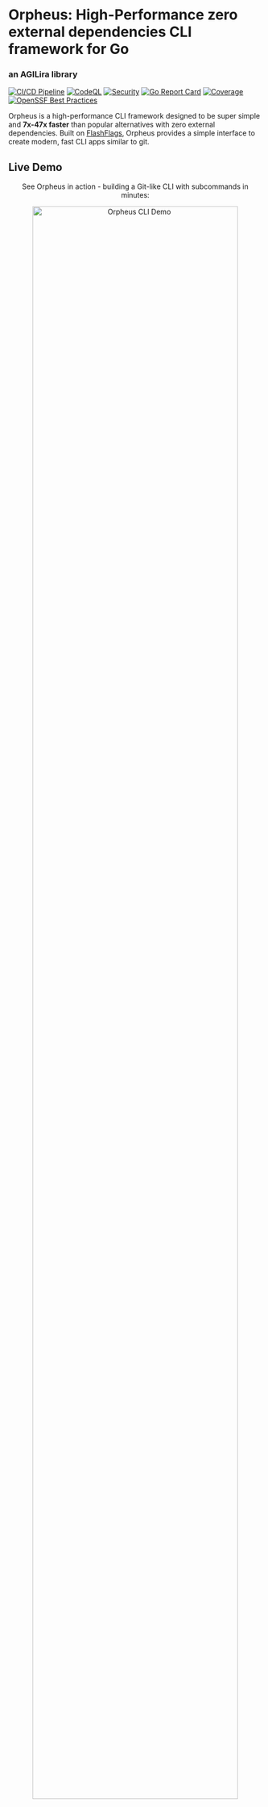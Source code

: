 # Orpheus: High-Performance zero external dependencies CLI framework for Go
### an AGILira library

[![CI/CD Pipeline](https://github.com/agilira/orpheus/actions/workflows/ci.yml/badge.svg)](https://github.com/agilira/orpheus/actions/workflows/ci.yml)
[![CodeQL](https://github.com/agilira/orpheus/actions/workflows/codeql.yml/badge.svg)](https://github.com/agilira/orpheus/actions/workflows/codeql.yml)
[![Security](https://img.shields.io/badge/security-gosec-brightgreen.svg)](https://github.com/agilira/orpheus/actions/workflows/ci.yml)
[![Go Report Card](https://goreportcard.com/badge/github.com/agilira/orpheus?v=2)](https://goreportcard.com/report/github.com/agilira/orpheus)
[![Coverage](https://img.shields.io/badge/coverage-89.8%25-brightgreen.svg)](https://github.com/agilira/orpheus/actions/workflows/ci.yml)
[![OpenSSF Best Practices](https://www.bestpractices.dev/projects/11276/badge)](https://www.bestpractices.dev/projects/11276)

Orpheus is a high-performance CLI framework designed to be super simple and **7x-47x faster** than popular alternatives with zero external dependencies. Built on [FlashFlags](https://github.com/agilira/flash-flags), Orpheus provides a simple interface to create modern, fast CLI apps similar to git.

## Live Demo

<div align="center">

See Orpheus in action - building a Git-like CLI with subcommands in minutes:

<picture>
  <source media="(max-width: 768px)" srcset="https://asciinema.org/a/JiLb3gf6KzYU3VldOYjD4q1Zv.svg" width="100%">
  <source media="(max-width: 1024px)" srcset="https://asciinema.org/a/JiLb3gf6KzYU3VldOYjD4q1Zv.svg" width="90%">
  <img src="https://asciinema.org/a/JiLb3gf6KzYU3VldOYjD4q1Zv.svg" alt="Orpheus CLI Demo" style="max-width: 100%; height: auto;" width="800">
</picture>

*[Click to view interactive demo](https://asciinema.org/a/JiLb3gf6KzYU3VldOYjD4q1Zv)*

</div>

**[Features](#features) • [Performance](#performance) • [Security](#security-assurance) • [Quick Start](#quick-start) • [Observability](#production-observability) • [Examples](#examples) • [API Reference](#api-reference) • [Philosophy](#the-philosophy-behind-orpheus)**

## Features

- **Zero External Dependencies**: No third-party dependencies for maximum portability
- **Native Subcommands**: Git-style nested commands with automatic help generation
- **Clean API**: Fluent interface for rapid development
- **Auto-completion**: Built-in bash/zsh/fish completion generation
- **Type-safe Errors**: Structured error handling with exit codes
- **Hot-swappable Commands**: Dynamic command registration and modification
- **Production Observability**: Zero-overhead logging, audit trails, tracing, and metrics interfaces
- **Secure by Design**: [Red-team tested](./pkg/orpheus/security_test.go) and [fuzz tested](./pkg/orpheus/orpheus_fuzz_test.go)
- **Security Validation**: Including input sanitization, path traversal protection, and various security controls

## Compatibility and Support

Orpheus is designed for Go 1.23+ environments and follows Long-Term Support guidelines to ensure consistent performance across production deployments.

## Performance

Benchmark results comparing CLI framework performance:

```
AMD Ryzen 5 7520U with Radeon Graphics
BenchmarkOrpheus-8       1908495           634.5 ns/op          96 B/op       3 allocs/op
BenchmarkCobra-8              66        18439562 ns/op        3145 B/op      33 allocs/op
BenchmarkUrfaveCli-8       40767           30097 ns/op        8549 B/op     318 allocs/op
BenchmarkKingpin-8        293697           4294 ns/op         1988 B/op      40 allocs/op
BenchmarkStdFlag-8       1027216           1039 ns/op           945 B/op     13 allocs/op
```

**Scenario**: Command parsing with 3 flags (string, bool, string) and handler execution.

**Reproduce benchmarks**:
```bash
cd benchmarks/
go test -bench=. -benchmem
```

**[Complete Performance Benchmarks →](./benchmarks/benchmark_test.go)**

## Security

Orpheus implements defense-in-depth security with comprehensive validation against CLI attack vectors.

**Security Validation:**
- [142+ Red Team security test cases](./pkg/orpheus/security_test.go) (OWASP Top 10 coverage)
- [3.5+ million fuzz test executions](./pkg/orpheus/orpheus_fuzz_test.go) with zero crashes
- CodeQL static analysis with security-focused queries
- govulncheck for known vulnerability scanning
- Multi-layer protection: path traversal, injection attacks, Unicode bypasses

**Protected Vectors:**
- Path traversal (case-insensitive, URL encoding, Windows device names)
- Command/SQL/Script injection prevention
- Control character and null byte filtering
- Cross-platform consistency (Windows, Linux, macOS)

**Run Security Tests:**
```bash
make security      # Run security test suite
make fuzz          # Quick fuzz testing (30s)
make fuzz-long     # Extended fuzzing (5min)
```

## Quick Start

### Installation

```bash
go get github.com/agilira/orpheus
```

### Basic Usage

```go
package main

import (
    "fmt"
    "log"
    "os"
    
    "github.com/agilira/orpheus/pkg/orpheus"
)

func main() {
    app := orpheus.New("myapp").
        SetDescription("My awesome CLI application").
        SetVersion("1.0.0")

    // Add commands with fluent interface
    app.Command("start", "Start the service", func(ctx *orpheus.Context) error {
        fmt.Println("Service starting...")
        return nil
    })

    app.Command("stop", "Stop the service", func(ctx *orpheus.Context) error {
        fmt.Println("Service stopping...")
        return nil
    })

    // Run the application
    if err := app.Run(os.Args[1:]); err != nil {
        log.Fatal(err)
    }
}
```

### Subcommands

```go
// Create a command with subcommands
remoteCmd := orpheus.NewCommand("remote", "Manage remote repositories")

// Add subcommands using fluent API (v1.0.7+ - now works correctly)
remoteCmd.Subcommand("add", "Add a remote", func(ctx *orpheus.Context) error {
    name, url := ctx.GetArg(0), ctx.GetArg(1)
    fmt.Printf("Added remote: %s -> %s\n", name, url)
    return nil
}).AddFlag("--force", "Force add remote")

remoteCmd.Subcommand("list", "List remotes", func(ctx *orpheus.Context) error {
    fmt.Println("origin\thttps://github.com/user/repo.git")
    return nil
}).AddFlag("--verbose", "Show detailed information")

app.AddCommand(remoteCmd)

// Usage: ./myapp remote add --force origin https://github.com/user/repo.git
//        ./myapp remote list --verbose
```

### Observability

Zero-overhead observability interfaces for production CLI applications:

```go
import "context"

// Configure observability (all interfaces are optional)
app := orpheus.New("myapp").
    SetLogger(myLogger).           // Structured logging
    SetAuditLogger(myAuditLogger). // Compliance and security
    SetTracer(myTracer).           // Distributed tracing
    SetMetricsCollector(myMetrics) // Performance metrics

app.Command("deploy", "Deploy application", func(ctx *orpheus.Context) error {
    // Structured logging
    if logger := ctx.Logger(); logger != nil {
        logger.Info(context.Background(), "Deployment started",
            orpheus.StringField("environment", "production"),
            orpheus.StringField("version", "v1.2.3"),
        )
    }

    // Audit trail
    if audit := ctx.AuditLogger(); audit != nil {
        audit.LogCommand(context.Background(), "deploy", ctx.Args(), "demo-user")
        audit.LogAccess(context.Background(), "production", "deploy", true)
    }

    // Distributed tracing
    if tracer := ctx.Tracer(); tracer != nil {
        spanCtx, span := tracer.StartSpan(context.Background(), "deploy_operation")
        defer span.End()
        // ... use spanCtx for downstream operations
    }

    // Performance metrics
    if metrics := ctx.MetricsCollector(); metrics != nil {
        counter := metrics.Counter("deployments_total", "Total deployments", "env")
        counter.Inc(context.Background(), "production")
    }

    fmt.Println("Deployment completed")
    return nil
})
```

**Performance**: Zero overhead when not configured (0.24 ns/op), minimal overhead when enabled (~24 ns/op)

**[Complete Observability Guide →](./docs/OBSERVABILITY.md)**

**[Complete Examples →](./docs/EXAMPLES.md)**

## The Philosophy Behind Orpheus

Orpheus's lyre was no ordinary instrument. It could make rivers pause mid-flow, convince stones to dance, and move even Hades and Persephone to tears. When the great musician played, the impossible became inevitable—not through force, but through the pure beauty of perfect harmony.

Yet Orpheus understood something profound: true power lay not in complexity, but in elegant simplicity. Each note served a purpose, each silence held meaning. His melodies moved the world through perfect clarity of intent, never through force or intricacy.

Like the mythological master whose music could open the gates of Hades itself, Orpheus, transforms the cacophony of human commands into pure, executable harmony, making the complex dance between intention and fulfillment beautifully simple.

### Core Components

- **App**: Main application container with command routing
- **Command**: Individual command with handler and flags
- **Context**: Execution context with arguments and flags
- **Errors**: Type-safe error system with exit codes
- **Completion**: Auto-completion system for multiple shells
- **Observability**: Optional interfaces for logging, audit trails, tracing, and metrics

## Testing

```bash
# Run all tests
go test ./pkg/orpheus -v

# Run with coverage
go test ./pkg/orpheus -v -cover
```

## Examples

**[Complete Examples →](./docs/EXAMPLES.md)**

**Practical implementations:**
- **[GitLike Demo](./examples/gitlike/)** - Git-style CLI with subcommands and JSON persistence
- **[File Manager](./examples/filemanager/)** - Advanced file operations with completion
- **[Enhanced Errors](./examples/enhanced-errors/)** - Advanced errors handling
- **[Observability](./examples/observability/)** - Production-ready logging, audit trails, and metrics
- **[Basic Example](./examples/basic/)** - Simple usage patterns and command structures

## API Reference

**[Complete API Reference →](./docs/API.md)**

## License

Orpheus is licensed under the [Mozilla Public License 2.0](./LICENSE.md).

---

Orpheus • an AGILira library
